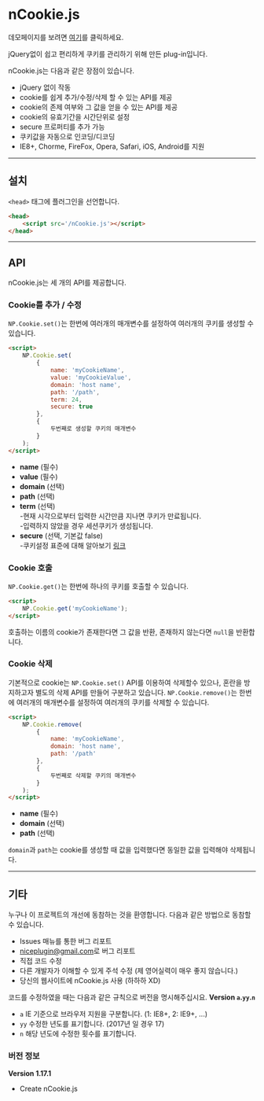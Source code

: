 # nCookie.js

데모페이지를 보려면 [여기](https://niceplugin.github.io/nCookie)를 클릭하세요.

jQuery없이 쉽고 편리하게 쿠키를 관리하기 위해 만든 plug-in입니다.

nCookie.js는 다음과 같은 장점이 있습니다.
* jQuery 없이 작동
* cookie를 쉽게 추가/수정/삭제 할 수 있는 API를 제공
* cookie의 존제 여부와 그 값을 얻을 수 있는 API를 제공
* cookie의 유효기간을 시간단위로 설정
* secure 프로퍼티를 추가 가능
* 쿠키값을 자동으로 인코딩/디코딩
* IE8+, Chorme, FireFox, Opera, Safari, iOS, Android를 지원

***

## 설치
`<head>` 태그에 플러그인을 선언합니다.
```html    
<head>
    <script src='/nCookie.js'></script>
</head>
```

***

## API
nCookie.js는 세 개의 API를 제공합니다.

### Cookie를 추가 / 수정
`NP.Cookie.set()`는 한번에 여러개의 매개변수를 설정하여 여러개의 쿠키를 생성할 수 있습니다.
```html
<script>
    NP.Cookie.set(
        {
            name: 'myCookieName',
            value: 'myCookieValue',
            domain: 'host name',
            path: '/path',
            term: 24,
            secure: true
        },
        {
            두번째로 생성할 쿠키의 매개변수
        }
    );
</script>
```
* **name** (필수)
* **value** (필수)
* **domain** (선택)
* **path** (선택)
* **term** (선택)  
-현재 시각으로부터 입력한 시간만큼 지나면 쿠키가 만료됩니다.  
-입력하지 않았을 경우 세션쿠키가 생성됩니다.
* **secure** (선택, 기본값 false)  
-쿠키설정 표준에 대해 알아보기 [링크](https://developer.mozilla.org/en-US/docs/Web/API/Document/cookie)

### Cookie 호출
`NP.Cookie.get()`는 한번에 하나의 쿠키를 호출할 수 있습니다.
```html
<script>
    NP.Cookie.get('myCookieName');
</script>
```
호출하는 이름의 cookie가 존재한다면 그 값을 반환, 존재하지 않는다면 `null`을 반환합니다.

### Cookie 삭제
기본적으로 cookie는 `NP.Cookie.set()` API를 이용하여 삭제할수 있으나, 혼란을 방지하고자 별도의 삭제 API를 만들어 구분하고 있습니다.
`NP.Cookie.remove()`는 한번에 여러개의 매개변수를 설정하여 여러개의 쿠키를 삭제할 수 있습니다.
```html
<script>
    NP.Cookie.remove(
        {
            name: 'myCookieName',
            domain: 'host name',
            path: '/path'
        },
        {
            두번째로 삭제할 쿠키의 매개변수
        }
    );
</script>
```
* **name** (필수)
* **domain** (선택)
* **path** (선택)

`domain`과 `path`는 cookie를 생성할 때 값을 입력했다면 동일한 값을 입력해야 삭제됩니다.

***

## 기타
누구나 이 프로젝트의 개선에 동참하는 것을 환영합니다.
다음과 같은 방법으로 동참할 수 있습니다.
* Issues 매뉴를 통한 버그 리포트
* <niceplugin@gmail.com>로 버그 리포트
* 직접 코드 수정
* 다른 개발자가 이해할 수 있게 주석 수정 (제 영어실력이 매우 좋지 않습니다.)
* 당신의 웹사이트에 nCookie.js 사용 (하하하 XD)


코드를 수정하였을 때는 다음과 같은 규칙으로 버전을 명시해주십시요.
**Version `a`.`yy`.`n`**
* `a` IE 기준으로 브라우저 지원을 구분합니다. (1: IE8+, 2: IE9+, ...)
* `yy` 수정한 년도를 표기합니다. (2017년 일 경우 17)
* `n` 해당 년도에 수정한 횟수를 표기합니다.

### 버전 정보
**Version 1.17.1**
* Create nCookie.js
